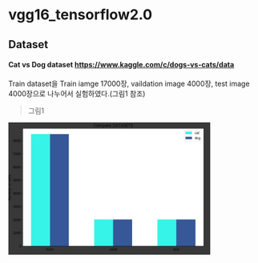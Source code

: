 vgg16_tensorflow2.0
===================


Dataset
-------
#### Cat vs Dog dataset <https://www.kaggle.com/c/dogs-vs-cats/data>
Train dataset을 Train iamge 17000장, vaildation image 4000장, test image 4000장으로 나누어서 실험하였다.(그림1 참조)   
   
>그림1   

<img src="/image/1.JPG" width="80%" height="80%" title="img1" alt="img1"></img>   

